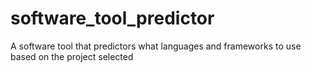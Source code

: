 # software_tool_predictor
A software tool that predictors what languages and frameworks to use based on the project selected
